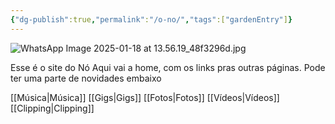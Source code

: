```yaml
---
{"dg-publish":true,"permalink":"/o-no/","tags":["gardenEntry"]}
---
```


![WhatsApp Image 2025-01-18 at 13.56.19_48f3296d.jpg](/img/user/WhatsApp%20Image%202025-01-18%20at%2013.56.19_48f3296d.jpg)

Esse é o site do Nó
Aqui vai a home, com os links pras outras páginas.
Pode ter uma parte de novidades embaixo

[[Música\|Música]]
[[Gigs\|Gigs]]
[[Fotos\|Fotos]]
[[Vídeos\|Vídeos]]
[[Clipping\|Clipping]]